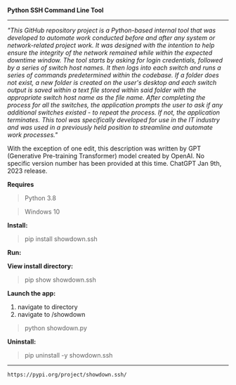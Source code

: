 **Python SSH Command Line Tool**
___

*"This GitHub repository project is a Python-based internal tool that was developed to automate work conducted before and after any system or network-related project work. It was designed with the intention to help ensure the integrity of the network remained while within the expected downtime window. The tool starts by asking for login credentials, followed by a series of switch host names. It then logs into each switch and runs a series of commands predetermined within the codebase. If a folder does not exist, a new folder is created on the user's desktop and each switch output is saved within a text file stored within said folder with the appropriate switch host name as the file name. After completing the process for all the switches, the application prompts the user to ask if any additional switches existed - to repeat the process. If not, the application terminates. This tool was specifically developed for use in the IT industry and was used in a previously held position to streamline and automate work processes."*

With the exception of one edit, this description was written by GPT (Generative Pre-training Transformer) model created by OpenAI. No specific version number has been provided at this time. ChatGPT Jan 9th, 2023 release.

**Requires**
>Python 3.8

>Windows 10

**Install:**

>pip install showdown.ssh

**Run:**

**View install directory:**

>pip show showdown.ssh

**Launch the app:**

1. navigate to directory 
2. navigate to /showdown
>python showdown.py

**Uninstall:**

>pip uninstall -y showdown.ssh
___

`https://pypi.org/project/showdown.ssh/`
